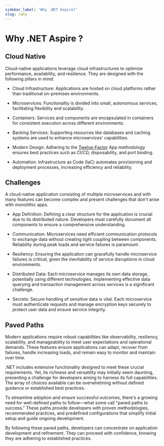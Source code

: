 ```yaml
---
sidebar_label: 'Why .NET Aspire?'
slug: /why
---
```


# Why .NET Aspire ?

## Cloud Native

Cloud-native applications leverage cloud infrastructures to optimize performance, availability, and resilience. They are designed with the following pillars in mind:

- Cloud Infrastructure: Applications are hosted on cloud platforms rather than traditional on-premises environments.

- Microservices: Functionality is divided into small, autonomous services, facilitating flexibility and scalability.

- Containers: Services and components are encapsulated in containers for consistent execution across different environments.

- Backing Services: Supporting resources like databases and caching systems are used to enhance microservices' capabilities.

- Modern Design: Adhering to the [Twelve-Factor](<https://12factor.net/>) App methodology ensures best practices such as CI/CD, disposability, and port binding.

- Automation: Infrastructure as Code (IaC) automates provisioning and deployment processes, increasing efficiency and reliability.

## Challenges

A cloud-native application consisting of multiple microservices and with many features can become complex and present challenges that don't arise with monolithic apps.

- App Definition: Defining a clear structure for the application is crucial due to its distributed nature. Developers must carefully document all components to ensure a comprehensive understanding.

- Communication: Microservices need efficient communication protocols to exchange data without creating tight coupling between components. Reliability during peak loads and service failures is paramount.

- Resiliency: Ensuring the application can gracefully handle microservice failures is critical, given the inevitability of service disruptions in cloud environments.

- Distributed Data: Each microservice manages its own data storage, potentially using different technologies. Implementing effective data querying and transaction management across services is a significant challenge.

- Secrets: Secure handling of sensitive data is vital. Each microservice must authenticate requests and manage encryption keys securely to protect user data and ensure service integrity.

## Paved Paths

Modern applications require robust capabilities like observability, resiliency, scalability, and manageability to meet user expectations and operational demands. These features ensure applications can adapt, recover from failures, handle increasing loads, and remain easy to monitor and maintain over time.

.NET includes extensive functionality designed to meet these crucial requirements. Yet, its richness and versatility may initially seem daunting, presenting a challenge for developers aiming to harness its full capabilities. The array of choices available can be overwhelming without defined guidance or established best practices.

To streamline adoption and ensure successful outcomes, there's a growing need for well-defined paths to follow—what some call "paved paths to success." These paths provide developers with proven methodologies, recommended practices, and predefined configurations that simplify initial setup and guide ongoing development.

By following these paved paths, developers can concentrate on application development and refinement. They can proceed with confidence, knowing they are adhering to established practices.
